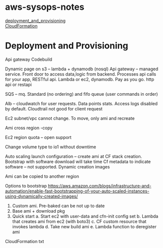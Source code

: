 # aws-sysops-notes
[deployment_and_provisioning](#deployment_and_provisioning)  
[CloudFormation](#cloud-formation)


<a name="deployment_and_provisioning">Deployment and Provisioning</a>
==

Api gateway
Codebuild 

Dynamic page on s3 – lambda + dynamodb (nosql)
Api gateway – managed service. Front door to access data,logic from backend. Processes api calls for your app, RESTful api. Lambda or ec2, dynamodb. Pay as you go. http api or restapi

SQS – mq. Standard (no ordering) and fifo queue (user commands in order)

Alb – cloudwatch for user requests. Data points stats. Access logs disabled by default. Cloudtrail not good for client request

Ec2 subnet/vpc cannot change. To move, only ami and recreate

Ami cross region -copy 

Ec2 region quota – open support

Change volume type to io1 without downtime

Auto scaling launch configuration – create ami at CF stack creation.
Bootstrap with software download will take time
Cf metadata to indicate software – not supported. Dynamic creation images

Ami can be copied to another region

Options to bootstrap
https://aws.amazon.com/blogs/infrastructure-and-automation/enable-fast-bootstrapping-of-your-auto-scaled-instances-using-dynamically-created-images/

1)	Custom ami. Pre-baked can be not up to date
2)	Base ami + download pkg
3)	Quick start
a.	Start ec2 with user-data and cfn-init config set
b.	Lambda that creates ami from ec2 (with boto3)
c.	CF custom resource that invokes lambda
d.	Take new build ami
e.	Lambda function to deregister ami



<a name="cloud-formation">CloudFormation</a>
txt
